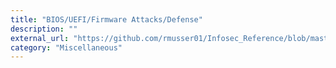 ```yaml
---
title: "BIOS/UEFI/Firmware Attacks/Defense"
description: ""
external_url: "https://github.com/rmusser01/Infosec_Reference/blob/master/Draft/bios_uefi.md"
category: "Miscellaneous"
---
```

